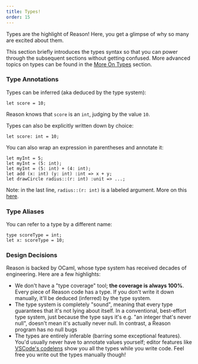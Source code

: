 ```yaml
---
title: Types!
order: 15
---
```


Types are the highlight of Reason! Here, you get a glimpse of why so many are excited about them.

This section briefly introduces the types syntax so that you can power through the subsequent sections without getting confused. More advanced topics on types can be found in the [More On Types](/guide/language/more-on-types) section.

### Type Annotations

Types can be inferred (aka deduced by the type system):

```reason
let score = 10;
```

Reason knows that `score` is an `int`, judging by the value `10`.

Types can also be explicitly written down by choice:

```reason
let score: int = 10;
```

<!-- TODO: put this in advanced section -->
You can also wrap an expression in parentheses and annotate it:

```reason
let myInt = 5;
let myInt = (5: int);
let myInt = (5: int) + (4: int);
let add (x: int) (y: int) :int => x + y;
let drawCircle radius::(r: int) :unit => ...;
```

Note: in the last line, `radius::(r: int)` is a labeled argument. More on this [here](/guide/language/functions).

### Type Aliases

You can refer to a type by a different name:

```reason
type scoreType = int;
let x: scoreType = 10;
```

<!-- TODO: labeled arguments -->

### Design Decisions

Reason is backed by OCaml, whose type system has received decades of engineering. Here are a few highlights:

- We don't have a "type coverage" tool; **the coverage is always 100%**. Every piece of Reason code has a type. If you don't write it down manually, it'll be deduced (inferred) by the type system.
- The type system is completely "sound", meaning that every type guarantees that it's not lying about itself. In a conventional, best-effort type system, just because the type says it's e.g. "an integer that's never null", doesn't mean it's actually never null. In contrast, a Reason program has no null bugs
- The types are entirely inferable (barring some exceptional features). You'd usually never have to annotate values yourself; editor features like [VSCode's codelens](https://github.com/reasonml-editor/vscode-reasonml) show you all the types while you write code. Feel free you write out the types manually though!
